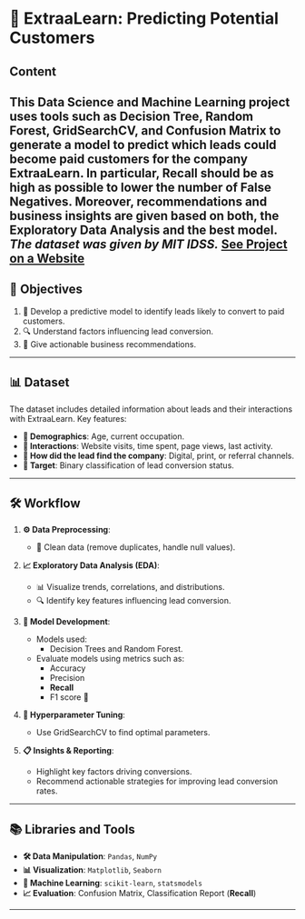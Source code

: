 # 🚀 ExtraaLearn: Predicting Potential Customers

## Content
This Data Science and Machine Learning project uses tools such as Decision Tree, Random Forest, GridSearchCV, and Confusion Matrix
to generate a model to predict which leads could become paid customers for the company ExtraaLearn. In particular, Recall should be as high as possible to
lower the number of False Negatives. Moreover, recommendations and business insights are given based on both, the Exploratory Data Analysis and the best model.
*The dataset was given by MIT IDSS.*
<a href="https://jpreyesm03.github.io/ExtraaLearn-Machine-Learning-Models/" target="_blank"><bold>See Project on a Website</bold></a>
---

## 🎯 Objectives

1. 🧠 Develop a predictive model to identify leads likely to convert to paid customers.
2. 🔍 Understand factors influencing lead conversion.
3. 📝 Give actionable business recommendations.

---

## 📊 Dataset

The dataset includes detailed information about leads and their interactions with ExtraaLearn. Key features:

- **👤 Demographics**: Age, current occupation.
- **🔗 Interactions**: Website visits, time spent, page views, last activity.
- **📢 How did the lead find the company**: Digital, print, or referral channels.
- **🎯 Target**: Binary classification of lead conversion status.

---

## 🛠️ Workflow

1. **⚙️ Data Preprocessing**:
   - 🧹 Clean data (remove duplicates, handle null values).

2. **📈 Exploratory Data Analysis (EDA)**:
   - 📊 Visualize trends, correlations, and distributions.
   - 🔍 Identify key features influencing lead conversion.

3. **🤖 Model Development**:
   - Models used:
     - Decision Trees and Random Forest.
   - Evaluate models using metrics such as:
     - Accuracy
     - Precision
     - **Recall**
     - F1 score 🔵

4. **🔧 Hyperparameter Tuning**:
   - Use GridSearchCV to find optimal parameters.

5. **📋 Insights & Reporting**:
   - Highlight key factors driving conversions.
   - Recommend actionable strategies for improving lead conversion rates.

---

## 📚 Libraries and Tools

- **🛠️ Data Manipulation**: `Pandas`, `NumPy`
- **📊 Visualization**: `Matplotlib`, `Seaborn`
- **🤖 Machine Learning**: `scikit-learn`, `statsmodels`
- **📈 Evaluation**: Confusion Matrix, Classification Report (**Recall**)

---
